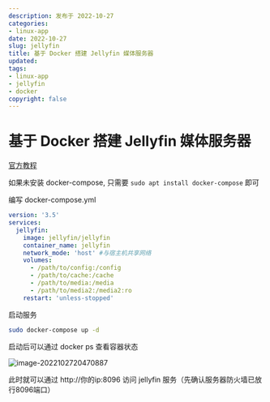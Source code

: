 ```yaml
---
description: 发布于 2022-10-27
categories:
- linux-app
date: 2022-10-27
slug: jellyfin
title: 基于 Docker 搭建 Jellyfin 媒体服务器
updated:
tags:
- linux-app
- jellyfin
- docker
copyright: false
---
```


# 基于 Docker 搭建 Jellyfin 媒体服务器

[官方教程](https://jellyfin.org/docs/general/administration/installing)

如果未安装 docker-compose, 只需要 `sudo apt install docker-compose` 即可

编写 docker-compose.yml

```yaml
version: '3.5'
services:
  jellyfin:
    image: jellyfin/jellyfin
    container_name: jellyfin
    network_mode: 'host' #与宿主机共享网络
    volumes:
      - /path/to/config:/config
      - /path/to/cache:/cache
      - /path/to/media:/media
      - /path/to/media2:/media2:ro
    restart: 'unless-stopped'
```

启动服务

```bash
sudo docker-compose up -d
```

启动后可以通过 docker ps 查看容器状态

![image-2022102720470887](https://media.opennet.top/i/2023/01/05/63b6c87a0ed6d.png)

此时就可以通过 http://你的ip:8096 访问 jellyfin 服务（先确认服务器防火墙已放行8096端口）
